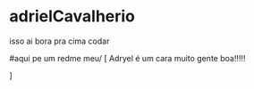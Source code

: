 # adrielCavalherio
isso ai bora pra cima codar  


#aqui pe um redme meu/
[
    Adryel é um cara muito gente boa!!!!!





]